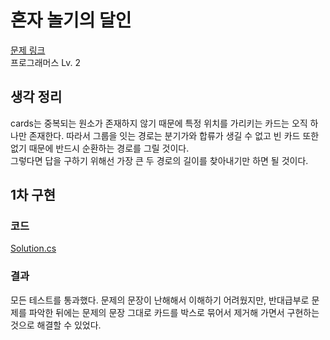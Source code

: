 # 혼자 놀기의 달인

[문제 링크](https://school.programmers.co.kr/learn/courses/30/lessons/131130)  
프로그래머스 Lv. 2

## 생각 정리

cards는 중복되는 원소가 존재하지 않기 때문에 특정 위치를 가리키는 카드는 오직 하나만 존재한다. 따라서 그룹을 잇는 경로는 분기가와 합류가 생길 수 없고 빈 카드 또한 없기 때문에 반드시 순환하는 경로를 그릴 것이다.  
그렇다면 답을 구하기 위해선 가장 큰 두 경로의 길이를 찾아내기만 하면 될 것이다.

## 1차 구현

### 코드

[Solution.cs](./Solution.cs)

### 결과

모든 테스트를 통과했다. 문제의 문장이 난해해서 이해하기 어려웠지만, 반대급부로 문제를 파악한 뒤에는 문제의 문장 그대로 카드를 박스로 묶어서 제거해 가면서 구현하는 것으로 해결할 수 있었다.
